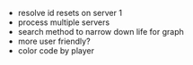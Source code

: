 - resolve id resets on server 1
- process multiple servers
- search method to narrow down life for graph
- more user friendly?
- color code by player
